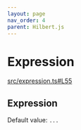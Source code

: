 ```yaml
---
layout: page
nav_order: 4
parent: Hilbert.js
---
```


# Expression

<div class="docs-item" markdown="1">

<div><a class="source" target="_blank" href="https://github.com/mathigon/hilbert.js/tree/master/src/src/expression.ts#L55">src/expression.ts#L55</a></div>

## Expression

Default value: `...`

</div>